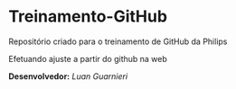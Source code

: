 # Treinamento-GitHub
Repositório criado para o treinamento de GitHub da Philips

Efetuando ajuste a partir do github na web

**Desenvolvedor:** _Luan Guarnieri_ 
